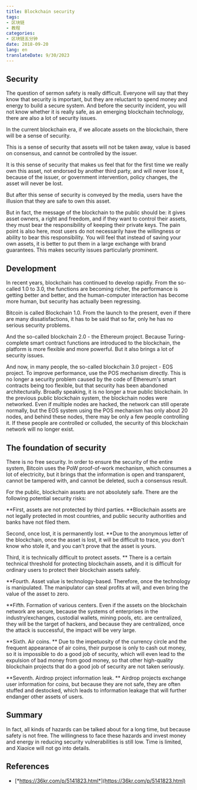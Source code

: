 ```yaml
---
title: Blockchain security
tags:
- 区块链
- 教程
categories:
- 区块链五分钟
date: 2018-09-20
lang: en
translateDate: 9/30/2023
---
```


## Security

The question of sermon safety is really difficult. Everyone will say that they know that security is important, but they are reluctant to spend money and energy to build a secure system. And before the security incident, you will not know whether it is really safe, as an emerging blockchain technology, there are also a lot of security issues.

In the current blockchain era, if we allocate assets on the blockchain, there will be a sense of security.

This is a sense of security that assets will not be taken away, value is based on consensus, and cannot be controlled by the issuer.

It is this sense of security that makes us feel that for the first time we really own this asset, not endorsed by another third party, and will never lose it, because of the issuer, or government intervention, policy changes, the asset will never be lost.

But after this sense of security is conveyed by the media, users have the illusion that they are safe to own this asset.

But in fact, the message of the blockchain to the public should be: it gives asset owners, a right and freedom, and if they want to control their assets, they must bear the responsibility of keeping their private keys. The pain point is also here, most users do not necessarily have the willingness or ability to bear this responsibility. You will feel that instead of saving your own assets, it is better to put them in a large exchange with brand guarantees. This makes security issues particularly prominent.

## Development

In recent years, blockchain has continued to develop rapidly. From the so-called 1.0 to 3.0, the functions are becoming richer, the performance is getting better and better, and the human-computer interaction has become more human, but security has actually been regressing.

Bitcoin is called Blockchain 1.0. From the launch to the present, even if there are many dissatisfactions, it has to be said that so far, only he has no serious security problems.

And the so-called blockchain 2.0 - the Ethereum project. Because Turing-complete smart contract functions are introduced to the blockchain, the platform is more flexible and more powerful. But it also brings a lot of security issues.

And now, in many people, the so-called blockchain 3.0 project - EOS project. To improve performance, use the POS mechanism directly. This is no longer a security problem caused by the code of Ethereum's smart contracts being too flexible, but that security has been abandoned architecturally. Broadly speaking, it is no longer a true public blockchain. In the previous public blockchain system, the blockchain nodes were networked. Even if multiple nodes are hacked, the network can still operate normally, but the EOS system using the POS mechanism has only about 20 nodes, and behind these nodes, there may be only a few people controlling it. If these people are controlled or colluded, the security of this blockchain network will no longer exist.

## The foundation of security

There is no free security. In order to ensure the security of the entire system, Bitcoin uses the PoW proof-of-work mechanism, which consumes a lot of electricity, but it brings that the information is open and transparent, cannot be tampered with, and cannot be deleted, such a consensus result.

For the public, blockchain assets are not absolutely safe. There are the following potential security risks:

**First, assets are not protected by third parties. **Blockchain assets are not legally protected in most countries, and public security authorities and banks have not filed them.

Second, once lost, it is permanently lost. **Due to the anonymous letter of the blockchain, once the asset is lost, it will be difficult to trace, you don't know who stole it, and you can't prove that the asset is yours.

Third, it is technically difficult to protect assets. ** There is a certain technical threshold for protecting blockchain assets, and it is difficult for ordinary users to protect their blockchain assets safely.

**Fourth. Asset value is technology-based. Therefore, once the technology is manipulated. The manipulator can steal profits at will, and even bring the value of the asset to zero.

**Fifth. Formation of various centers. Even if the assets on the blockchain network are secure, because the systems of enterprises in the industry/exchanges, custodial wallets, mining pools, etc. are centralized, they will be the target of hackers, and because they are centralized, once the attack is successful, the impact will be very large.

**Sixth. Air coins. ** Due to the impetuosity of the currency circle and the frequent appearance of air coins, their purpose is only to cash out money, so it is impossible to do a good job of security, which will even lead to the expulsion of bad money from good money, so that other high-quality blockchain projects that do a good job of security are not taken seriously.

**Seventh. Airdrop project information leak. ** Airdrop projects exchange user information for coins, but because they are not safe, they are often stuffed and destocked, which leads to information leakage that will further endanger other assets of users.

## Summary 

In fact, all kinds of hazards can be talked about for a long time, but because safety is not free. The willingness to face these hazards and invest money and energy in reducing security vulnerabilities is still low. Time is limited, and Xiaoice will not go into details.

## References

* [*https://36kr.com/p/5141823.html*](https://36kr.com/p/5141823.html)
